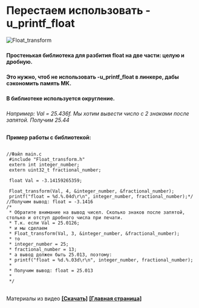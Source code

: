 # Перестаем использовать -u_printf_float
![Float_transform](https://user-images.githubusercontent.com/68805120/130028483-3e806f1b-9d90-4a32-bdd2-204a0e92f0ed.jpg)
###
**Простенькая библиотека для разбития float на две части: целую и дробную.** 
###
**Это нужно, чтоб не использовать -u_printf_float в линкере, дабы сэкономить память МК.**
###
**В библиотеке используется округление.** 
###
*Например: Val = 25.436f. Мы хотим вывести число с 2 знаками после запятой. Получим 25.44*
##
**Пример работы с библиотекой:**
##
```
//Файл main.c
 #include "Float_transform.h"
 extern int integer_number;
 extern uint32_t fractional_number;

 float Val = -3.14159265359;

 Float_transform(Val, 4, &integer_number, &fractional_number);
 printf("float = %d.%.04d\r\n", integer_number, fractional_number);*/
//Получим вывод: float = -3.1416
/*
 * Обратите внимание на вывод чисел. Сколько знаков после запятой, столько и отступ дробного числа при печати.
 * Т.к. если Val = 25.0126;
 * и мы сделаем
 * Float_transform(Val, 3, &integer_number, &fractional_number);
 * то
 * integer_number = 25;
 * fractional_number = 13;
 * а вывод должен быть 25.013, поэтому:
 * printf("float = %d.%.03d\r\n", integer_number, fractional_number);
 *
 * Получим вывод: float = 25.013
 *
 */ 
```
##

Материалы из видео **[[Скачать]](https://github.com/Solderingironspb/Lessons-Stm32/archive/Float_transform.zip)**
**[[Главная страница]](https://github.com/Solderingironspb/Lessons-Stm32/blob/master/README.md)**
